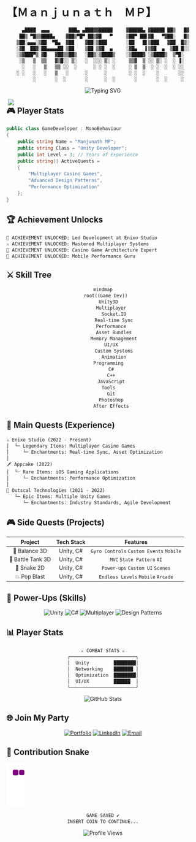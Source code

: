 # 【﻿Ｍａｎｊｕｎａｔｈ　ＭＰ】

<div align="center">

```ascii
  ▄████  ▄▄▄       ███▄ ▄███▓▓█████     ▓█████▄ ▓█████ ██▒   █▓
 ██▒ ▀█▒▒████▄    ▓██▒▀█▀ ██▒▓█   ▀     ▒██▀ ██▌▓█   ▀▓██░   █▒
▒██░▄▄▄░▒██  ▀█▄  ▓██    ▓██░▒███       ░██   █▌▒███   ▓██  █▒░
░▓█  ██▓░██▄▄▄▄██ ▒██    ▒██ ▒▓█  ▄     ░▓█▄   ▌▒▓█  ▄  ▒██ █░░
░▒▓███▀▒ ▓█   ▓██▒▒██▒   ░██▒░▒████▒    ░▒████▓ ░▒████▒  ▒▀█░  
 ░▒   ▒  ▒▒   ▓▒█░░ ▒░   ░  ░░░ ▒░ ░     ▒▒▓  ▒ ░░ ▒░ ░  ░ ▐░  
  ░   ░   ▒   ▒▒ ░░  ░      ░ ░ ░  ░     ░ ▒  ▒  ░ ░  ░  ░ ░░  
░ ░   ░   ░   ▒   ░      ░      ░        ░ ░  ░    ░       ░░  
      ░       ░  ░       ░      ░  ░       ░       ░  ░     ░  
```

![Typing SVG](https://readme-typing-svg.herokuapp.com?font=VT323&size=40&duration=3000&pause=1000&color=00FF00&center=true&vCenter=true&width=900&height=100&lines=PRESS+START;LOADING+GAME+DEVELOPER...;MULTIPLAYER+SYSTEMS+INITIALIZED;CASINO+GAMES+LOADED;READY+PLAYER+ONE)

</div>

<img align="right" width="500" src="https://media1.giphy.com/media/v1.Y2lkPTc5MGI3NjExYjFhM2VlZjhlYzc5YzU5OGFmMzM2OTM0MjYzZDM4ZWM1ZmYyMjQxNiZlcD12MV9pbnRlcm5hbF9naWZzX2dpZklkJmN0PWc/f3iwJFOVOwuy7K6FFw/giphy.gif">

## 🎮 Player Stats

```cs
public class GameDeveloper : MonoBehaviour
{
    public string Name = "Manjunath MP";
    public string Class = "Unity Developer";
    public int Level = 3; // Years of Experience
    public string[] ActiveQuests = 
    {
        "Multiplayer Casino Games",
        "Advanced Design Patterns",
        "Performance Optimization"
    };
}
```

## 🏆 Achievement Unlocks

```
🎯 ACHIEVEMENT UNLOCKED: Led Development at Enixo Studio
⚔️ ACHIEVEMENT UNLOCKED: Mastered Multiplayer Systems
🎲 ACHIEVEMENT UNLOCKED: Casino Game Architecture Expert
🚀 ACHIEVEMENT UNLOCKED: Mobile Performance Guru
```

## ⚔️ Skill Tree

<div align="center">

```mermaid
mindmap
  root((Game Dev))
    Unity3D
      Multiplayer
        Socket.IO
        Real-time Sync
      Performance
        Asset Bundles
        Memory Management
      UI/UX
        Custom Systems
        Animation
    Programming
      C#
      C++
      JavaScript
    Tools
      Git
      Photoshop
      After Effects
```

</div>

## 🎲 Main Quests (Experience)

```ascii
⚔️ Enixo Studio (2022 - Present)
│  └─ Legendary Items: Multiplayer Casino Games
│     └─ Enchantments: Real-time Sync, Asset Optimization
│
🗡️ Appcake (2022)
│  └─ Rare Items: iOS Gaming Applications
│     └─ Enchantments: Performance Optimization
│
🏹 Outscal Technologies (2021 - 2022)
   └─ Epic Items: Multiple Unity Games
      └─ Enchantments: Industry Standards, Agile Development
```

## 🎮 Side Quests (Projects)

<div align="center">

| Project | Tech Stack | Features |
|:-------:|:----------:|:--------:|
| 🎯 Balance 3D | Unity, C# | `Gyro Controls` `Custom Events` `Mobile` |
| 🚀 Battle Tank 3D | Unity, C# | `MVC` `State Pattern` `AI` |
| 🐍 Snake 2D | Unity, C# | `Power-ups` `Custom UI` `Scenes` |
| 💥 Pop Blast | Unity, C# | `Endless Levels` `Mobile` `Arcade` |

</div>

## 🌟 Power-Ups (Skills)

<div align="center">

![Unity](https://img.shields.io/badge/UNITY-★★★★★-brightgreen?style=for-the-badge&logo=unity&logoColor=white&labelColor=black)
![C#](https://img.shields.io/badge/C%23-★★★★★-blue?style=for-the-badge&logo=c-sharp&logoColor=white&labelColor=black)
![Multiplayer](https://img.shields.io/badge/MULTIPLAYER-★★★★☆-orange?style=for-the-badge&logo=socket.io&logoColor=white&labelColor=black)
![Design Patterns](https://img.shields.io/badge/DESIGN_PATTERNS-★★★★☆-purple?style=for-the-badge&logo=unity&logoColor=white&labelColor=black)

</div>

## 📊 Player Stats

<div align="center">

```ascii
⚔️ COMBAT STATS ⚔️
┌────────────────────────┐
│  Unity         ████████│
│  Networking    ███████ │
│  Optimization  ████████│
│  UI/UX         ██████  │
└────────────────────────┘
```

![GitHub Stats](https://github-readme-stats.vercel.app/api?username=mppavan05&show_icons=true&theme=chartreuse-dark)

</div>

## 🌐 Join My Party

<div align="center">

[![Portfolio](https://img.shields.io/badge/JOIN_QUEST-Portfolio-FF5722?style=for-the-badge&logo=google-chrome&logoColor=white)](https://mppavan05.wixsite.com/pavanpf)
[![LinkedIn](https://img.shields.io/badge/PARTY_UP-LinkedIn-0077B5?style=for-the-badge&logo=linkedin&logoColor=white)](https://www.linkedin.com/in/manjunath-mp-b53a1b19b)
[![Email](https://img.shields.io/badge/SEND_MESSAGE-Email-D14836?style=for-the-badge&logo=gmail&logoColor=white)](mailto:mppavan05@gmail.com)

</div>

## 🐍 Contribution Snake

![Snake animation](https://github.com/mppavan05/mppavan05/blob/output/github-contribution-grid-snake.gif)

<div align="center">

```ascii
GAME SAVED ✔️
INSERT COIN TO CONTINUE...
```

![Profile Views](https://komarev.com/ghpvc/?username=mppavan05&color=brightgreen&style=for-the-badge)

</div>
